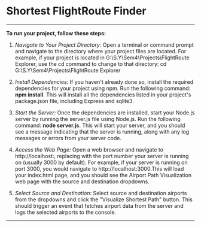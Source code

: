 # Shortest FlightRoute Finder


***
__To run your project, follow these steps:__

1. _Navigate to Your Project Directory:_ Open a terminal or command prompt and navigate to the directory where your project files are located. For example, if your project is located in G:\S.Y\Sem4\Projects\FlightRoute Explorer, use the cd command to change to that directory:
cd G:\S.Y\Sem4\Projects\FlightRoute Explorer

2. _Install Dependencies:_ If you haven't already done so, install the required dependencies for your project using npm. Run the following command:
__npm install__. This will install all the dependencies listed in your project's package.json file, including Express and sqlite3.

3. _Start the Server:_ Once the dependencies are installed, start your Node.js server by running the server.js file using Node.js. Run the following command:
__node server.js__. This will start your server, and you should see a message indicating that the server is running, along with any log messages or errors from your server code.

4. _Access the Web Page:_ Open a web browser and navigate to http://localhost:<PORT>, replacing <PORT> with the port number your server is running on (usually 3000 by default). For example, if your server is running on port 3000, you would navigate to http://localhost:3000.This will load your index.html page, and you should see the Airport Path Visualization web page with the source and destination dropdowns.

5. _Select Source and Destination:_ Select source and destination airports from the dropdowns and click the "Visualize Shortest Path" button. This should trigger an event that fetches airport data from the server and logs the selected airports to the console.
***
